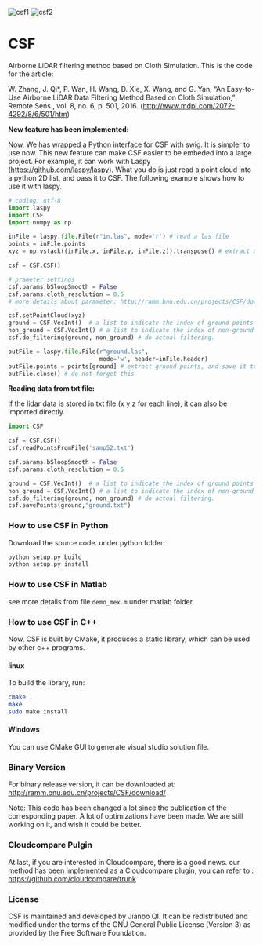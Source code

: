 ![csf1](https://github.com/jianboqi/CSF/blob/master/CSFDemo/CSF1.png) ![csf2](https://github.com/jianboqi/CSF/blob/master/CSFDemo/CSF2.png)
# CSF
Airborne LiDAR filtering method based on Cloth Simulation.
This is the code for the article:

W. Zhang, J. Qi*, P. Wan, H. Wang, D. Xie, X. Wang, and G. Yan, “An Easy-to-Use Airborne LiDAR Data Filtering Method Based on Cloth Simulation,” Remote Sens., vol. 8, no. 6, p. 501, 2016.
(http://www.mdpi.com/2072-4292/8/6/501/htm)


**New feature has been implemented:**

Now, We has wrapped a Python interface for CSF with swig. It is simpler to use now. This new feature can make CSF easier to be embeded into a large project. For example, it can work with Laspy (https://github.com/laspy/laspy). What you do is just read a point cloud into a python 2D list, and pass it to CSF.
The following example shows how to use it with laspy.
```python
# coding: utf-8
import laspy
import CSF
import numpy as np

inFile = laspy.file.File(r"in.las", mode='r') # read a las file
points = inFile.points
xyz = np.vstack((inFile.x, inFile.y, inFile.z)).transpose() # extract x, y, z and put into a list

csf = CSF.CSF()

# prameter settings
csf.params.bSloopSmooth = False
csf.params.cloth_resolution = 0.5
# more details about parameter: http://ramm.bnu.edu.cn/projects/CSF/download/

csf.setPointCloud(xyz)
ground = CSF.VecInt()  # a list to indicate the index of ground points after calculation
non_ground = CSF.VecInt() # a list to indicate the index of non-ground points after calculation
csf.do_filtering(ground, non_ground) # do actual filtering.

outFile = laspy.file.File(r"ground.las",
                          mode='w', header=inFile.header)
outFile.points = points[ground] # extract ground points, and save it to a las file.
outFile.close() # do not forget this
```

**Reading data from txt file:**

If the lidar data is stored in txt file (x y z for each line), it can also be imported directly.

```python
import CSF

csf = CSF.CSF()
csf.readPointsFromFile('samp52.txt')

csf.params.bSloopSmooth = False
csf.params.cloth_resolution = 0.5

ground = CSF.VecInt()  # a list to indicate the index of ground points after calculation
non_ground = CSF.VecInt() # a list to indicate the index of non-ground points after calculation
csf.do_filtering(ground, non_ground) # do actual filtering.
csf.savePoints(ground,"ground.txt")
```

### How to use CSF in Python
Download the source code. under python folder:
```python
python setup.py build
python setup.py install 
```

### How to use CSF in Matlab
see more details from file `demo_mex.m` under matlab folder.

### How to use CSF in C++

Now, CSF is built by CMake, it produces a static library, which can be used by other c++ programs.
#### linux
To build the library, run:
```bash
cmake .
make
sudo make install
```
#### Windows
You can use CMake GUI to generate visual studio solution file.

### Binary Version
For binary release version, it can be downloaded at: http://ramm.bnu.edu.cn/projects/CSF/download/

Note: This code has been changed a lot since the publication of the corresponding paper. A lot of optimizations have been made. We are still working on it, and wish it could be better.

### Cloudcompare Pulgin
At last, if you are interested in Cloudcompare, there is a good news. our method has been implemented as a Cloudcompare plugin, you can refer to : https://github.com/cloudcompare/trunk

### License
CSF is maintained and developed by Jianbo QI. It can be redistributed and modified under the terms of the GNU General Public License (Version 3) as provided by the Free Software Foundation.

